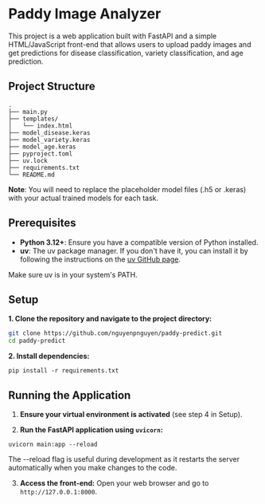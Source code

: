 # Paddy Image Analyzer

This project is a web application built with FastAPI and a simple HTML/JavaScript front-end that allows users to upload paddy images and get predictions for disease classification, variety classification, and age prediction.

## Project Structure

```
.
├── main.py
├── templates/
│   └── index.html
├── model_disease.keras
├── model_variety.keras
├── model_age.keras
├── pyproject.toml
├── uv.lock
├── requirements.txt
└── README.md
```

**Note**: You will need to replace the placeholder model files (.h5 or .keras) with your actual trained models for each task.

## Prerequisites

- **Python 3.12+**: Ensure you have a compatible version of Python installed.
- **uv**: The uv package manager. If you don't have it, you can install it by following the instructions on the [uv GitHub page](https://github.com/astral-sh/uv).

Make sure uv is in your system's PATH.

## Setup

**1. Clone the repository and navigate to the project directory:**

```sh
git clone https://github.com/nguyenpnguyen/paddy-predict.git
cd paddy-predict
```

**2. Install dependencies:**

```
pip install -r requirements.txt
```

## Running the Application

1. **Ensure your virtual environment is activated** (see step 4 in Setup).

2. **Run the FastAPI application using `uvicorn`:**

```
uvicorn main:app --reload
```

The --reload flag is useful during development as it restarts the server automatically when you make changes to the code.

3. **Access the front-end:**
Open your web browser and go to `http://127.0.0.1:8000`.
